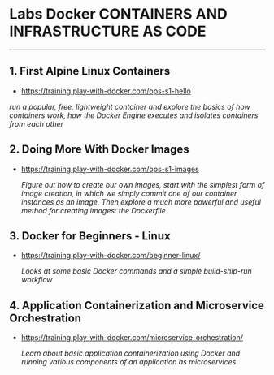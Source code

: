 # Labs Docker CONTAINERS AND INFRASTRUCTURE AS CODE

-- -- -- -- -- -- -- -- -- -- -- -- -- -- -- -- -- -- 

## 1. First Alpine Linux Containers

*  https://training.play-with-docker.com/ops-s1-hello

  _run a popular, free, lightweight container and explore the basics of how containers work, how the Docker Engine executes and isolates containers from each other_

## 2. Doing More With Docker Images

* https://training.play-with-docker.com/ops-s1-images

  _Figure out how to create our own images, start with the simplest form of image creation, in which we simply commit one of our container instances as an image. Then explore a much more powerful and useful method for creating images: the Dockerfile_

## 3. Docker for Beginners - Linux

* https://training.play-with-docker.com/beginner-linux/

  _Looks at some basic Docker commands and a simple build-ship-run workflow_

## 4. Application Containerization and Microservice Orchestration

* https://training.play-with-docker.com/microservice-orchestration/

  _Learn about basic application containerization using Docker and running various components of an application as microservices_